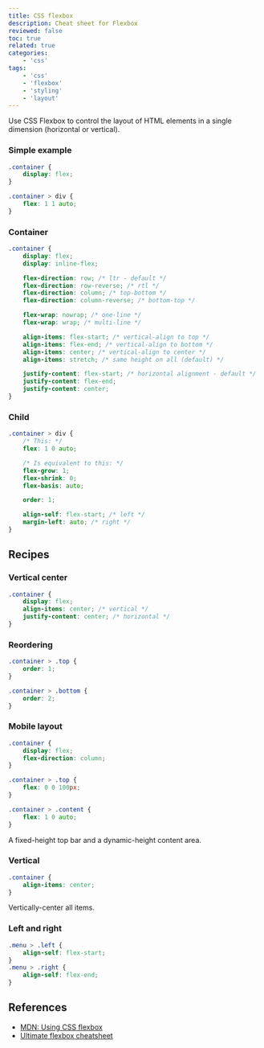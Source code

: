 ```yaml
---
title: CSS flexbox
description: Cheat sheet for Flexbox
reviewed: false
toc: true
related: true
categories:
    - 'css'
tags:
    - 'css'
    - 'flexbox'
    - 'styling'
    - 'layout'
---
```


Use CSS Flexbox to control the layout of HTML elements in a single dimension (horizontal or vertical).

<!--more-->

### Simple example

```css
.container {
    display: flex;
}

.container > div {
    flex: 1 1 auto;
}
```

### Container

```css
.container {
    display: flex;
    display: inline-flex;

    flex-direction: row; /* ltr - default */
    flex-direction: row-reverse; /* rtl */
    flex-direction: column; /* top-bottom */
    flex-direction: column-reverse; /* bottom-top */

    flex-wrap: nowrap; /* one-line */
    flex-wrap: wrap; /* multi-line */

    align-items: flex-start; /* vertical-align to top */
    align-items: flex-end; /* vertical-align to bottom */
    align-items: center; /* vertical-align to center */
    align-items: stretch; /* same height on all (default) */

    justify-content: flex-start; /* horizontal alignment - default */
    justify-content: flex-end;
    justify-content: center;
}
```

### Child

```css
.container > div {
    /* This: */
    flex: 1 0 auto;

    /* Is equivalent to this: */
    flex-grow: 1;
    flex-shrink: 0;
    flex-basis: auto;

    order: 1;

    align-self: flex-start; /* left */
    margin-left: auto; /* right */
}
```

## Recipes

### Vertical center

```css
.container {
    display: flex;
    align-items: center; /* vertical */
    justify-content: center; /* horizontal */
}
```

### Reordering

```css
.container > .top {
    order: 1;
}

.container > .bottom {
    order: 2;
}
```

### Mobile layout

```css
.container {
    display: flex;
    flex-direction: column;
}

.container > .top {
    flex: 0 0 100px;
}

.container > .content {
    flex: 1 0 auto;
}
```

A fixed-height top bar and a dynamic-height content area.

### Vertical

```css
.container {
    align-items: center;
}
```

Vertically-center all items.

### Left and right

```css
.menu > .left {
    align-self: flex-start;
}
.menu > .right {
    align-self: flex-end;
}
```

## References

-   [MDN: Using CSS flexbox](https://developer.mozilla.org/en-US/docs/Web/Guide/CSS/Flexible_boxes)
-   [Ultimate flexbox cheatsheet](http://www.sketchingwithcss.com/samplechapter/cheatsheet.html)
